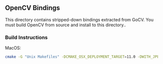 ## OpenCV Bindings

This directory contains stripped-down bindings extracted from GoCV. You must build OpenCV from source and install to this directory..

### Build Instructions

MacOS:

```bash
cmake -G "Unix Makefiles" -DCMAKE_OSX_DEPLOYMENT_TARGET=11.0 -DWITH_JPEG=OFF -DWITH_TIFF=OFF -DWITH_WEBP=OFF -DWITH_OPENJPEG=OFF -DWITH_JASPER=OFF -DWITH_OPENEXR=OFF -DWITH_FFMPEG=OFF -DWITH_GSTREAMER=OFF -DWITH_MSFMF=OFF -DBUILD_LIST=features2d,imgcodecs,flann -DWITH_OPENCL=OFF -DBUILD_SHARED_LIBS=OFF -DCMAKE_BUILD_TYPE=Release -DOPENCV_VS_VERSIONINFO_SKIP=1 -DCMAKE_INSTALL_PREFIX=~/go/src/github.com/nosyliam/revolution/opencv ..```